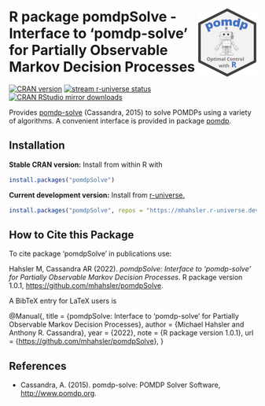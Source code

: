 
# <img src="man/figures/logo.svg" align="right" height="139" /> R package pomdpSolve - Interface to ‘pomdp-solve’ for Partially Observable Markov Decision Processes

[![CRAN
version](http://www.r-pkg.org/badges/version/pomdpSolve)](https://CRAN.R-project.org/package=pomdpSolve)
[![stream r-universe
status](https://mhahsler.r-universe.dev/badges/pomdpSolve)](https://mhahsler.r-universe.dev/ui#package:pomdpSolve)
[![CRAN RStudio mirror
downloads](http://cranlogs.r-pkg.org/badges/pomdpSolve)](https://CRAN.R-project.org/package=pomdpSolve)

Provides [pomdp-solve](http://www.pomdp.org/code/) (Cassandra, 2015) to
solve POMDPs using a variety of algorithms. A convenient interface is
provided in package [pomdp](https://github.com/mhahsler/pomdp).

## Installation

**Stable CRAN version:** Install from within R with

``` r
install.packages("pomdpSolve")
```

**Current development version:** Install from
[r-universe.](https://mhahsler.r-universe.dev/ui#package:pomdpSolve)

``` r
install.packages("pomdpSolve", repos = "https://mhahsler.r-universe.dev")
```

## How to Cite this Package

To cite package ‘pomdpSolve’ in publications use:

Hahsler M, Cassandra AR (2022). *pomdpSolve: Interface to ‘pomdp-solve’
for Partially Observable Markov Decision Processes*. R package version
1.0.1, <https://github.com/mhahsler/pomdpSolve>.

A BibTeX entry for LaTeX users is

@Manual{, title = {pomdpSolve: Interface to ‘pomdp-solve’ for Partially
Observable Markov Decision Processes}, author = {Michael Hahsler and
Anthony R. Cassandra}, year = {2022}, note = {R package version 1.0.1},
url = {<https://github.com/mhahsler/pomdpSolve>}, }

## References

-   Cassandra, A. (2015). pomdp-solve: POMDP Solver Software,
    <http://www.pomdp.org>.
